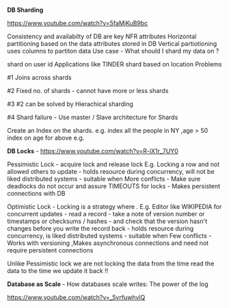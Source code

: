**DB Sharding**

https://www.youtube.com/watch?v=5faMjKuB9bc

Consistency and availabilty of DB are key NFR attributes
Horizontal partitioning based on the data attributes stored in DB
Vertical partiotioning uses columns to partiton data
Use case - What should I shard my data on ?

shard on user id
Applications like TINDER shard based on location
Problems

#1 Joins across shards

#2 Fixed no. of shards - cannot have more or less shards

#3 #2 can be solved by Hierachical sharding

#4 Shard failure - Use master / Slave architecture for Shards

Create an Index on the shards. e.g. index all the people in NY ,age > 50 index on age for above e.g.

**DB Locks** - https://www.youtube.com/watch?v=R-iX1r_7UY0

Pessimistic Lock - acquire lock and release lock E.g. Locking a row and not allowed others to update - holds resource during concurrency, will not be liked distributed systems - suitable when More conflicts - Make sure deadlocks do not occur and assure TIMEOUTS for locks - Makes persistent connections with DB

Optimistic Lock - Locking is a strategy where . E.g. Editor like WIKIPEDIA for concurrent updates - read a record - take a note of version number or timestamps or checksums / hashes - and check that the version hasn't changes before you write the record back - holds resource during concurrency, is liked distributed systems - suitable when Few conflicts - Works with versioning ,Makes asynchronous connections and need not require persistent connections

Unlike Pessimistic lock we are not locking the data from the time read the data to the time we update it back !!

**Database as Scale** - How databases scale writes: The power of the log

https://www.youtube.com/watch?v=_5vrfuwhvlQ
